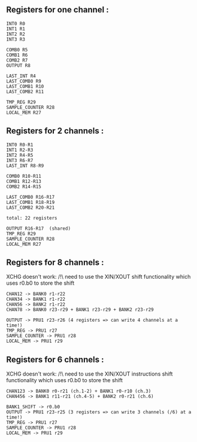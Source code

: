## Registers for one channel :

	INT0 R0
	INT1 R1
	INT2 R2
	INT3 R3

	COMB0 R5
	COMB1 R6
	COMB2 R7
	OUTPUT R8

	LAST_INT R4
	LAST_COMB0 R9
	LAST_COMB1 R10
	LAST_COMB2 R11

	TMP_REG R29
	SAMPLE_COUNTER R28
	LOCAL_MEM R27


## Registers for 2 channels :

	INT0 R0-R1
	INT1 R2-R3
	INT2 R4-R5
	INT3 R6-R7
	LAST_INT R8-R9

	COMB0 R10-R11
	COMB1 R12-R13
	COMB2 R14-R15

	LAST_COMB0 R16-R17
	LAST_COMB1 R18-R19
	LAST_COMB2 R20-R21

	total: 22 registers

	OUTPUT R16-R17  (shared)
	TMP_REG R29
	SAMPLE_COUNTER R28
	LOCAL_MEM R27


## Registers for 8 channels :

XCHG doesn't work: /!\ need to use the XIN/XOUT shift functionality which uses r0.b0 to store the shift

	CHAN12 -> BANK0 r1-r22
	CHAN34 -> BANK1 r1-r22
	CHAN56 -> BANK2 r1-r22
	CHAN78 -> BANK0 r23-r29 + BANK1 r23-r29 + BANK2 r23-r29
	
	OUTPUT -> PRU1 r23-r26 (4 registers => can write 4 channels at a time!)
	TMP_REG -> PRU1 r27
	SAMPLE_COUNTER -> PRU1 r28
	LOCAL_MEM -> PRU1 r29


## Registers for 6 channels :

XCHG doesn't work: /!\ need to use the XIN/XOUT instructions shift functionality which uses r0.b0 to store the shift

	CHAN123 -> BANK0 r0-r21 (ch.1-2) + BANK1 r0-r10 (ch.3)
	CHAN456 -> BANK1 r11-r21 (ch.4-5) + BANK2 r0-r21 (ch.6)

	BANK1_SHIFT -> r0.b0
	OUTPUT -> PRU1 r23-r25 (3 registers => can write 3 channels (/6) at a time!)
	TMP_REG -> PRU1 r27
	SAMPLE_COUNTER -> PRU1 r28
	LOCAL_MEM -> PRU1 r29